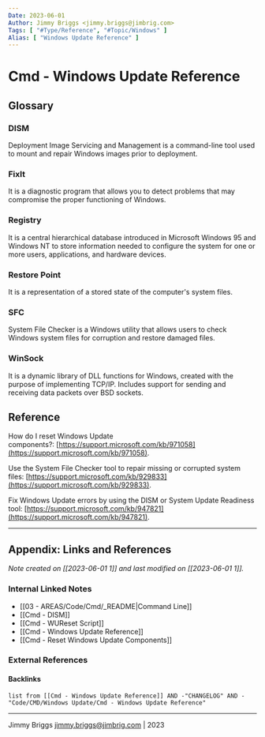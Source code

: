 ```yaml
---
Date: 2023-06-01
Author: Jimmy Briggs <jimmy.briggs@jimbrig.com>
Tags: [ "#Type/Reference", "#Topic/Windows" ]
Alias: [ "Windows Update Reference" ]
---
```


# Cmd - Windows Update Reference

## Glossary

### DISM

Deployment Image Servicing and Management is a command-line tool used to mount and repair Windows images prior to deployment.

### FixIt

It is a diagnostic program that allows you to detect problems that may compromise the proper functioning of Windows.

### Registry

It is a central hierarchical database introduced in Microsoft Windows 95 and Windows NT to store information needed to configure the system for one or more users, applications, and hardware devices.

### Restore Point

It is a representation of a stored state of the computer's system files.

### SFC

System File Checker is a Windows utility that allows users to check Windows system files for corruption and restore damaged files.

### WinSock

It is a dynamic library of DLL functions for Windows, created with the purpose of implementing TCP/IP. Includes support for sending and receiving data packets over BSD sockets.

## Reference

How do I reset Windows Update components?: [https://support.microsoft.com/kb/971058](https://support.microsoft.com/kb/971058).

Use the System File Checker tool to repair missing or corrupted system files: [https://support.microsoft.com/kb/929833](https://support.microsoft.com/kb/929833).

Fix Windows Update errors by using the DISM or System Update Readiness tool: [https://support.microsoft.com/kb/947821](https://support.microsoft.com/kb/947821).

***

## Appendix: Links and References

*Note created on [[2023-06-01 1]] and last modified on [[2023-06-01 1]].*

### Internal Linked Notes

- [[03 - AREAS/Code/Cmd/_README|Command Line]]
- [[Cmd - DISM]]
- [[Cmd - WUReset Script]]
- [[Cmd - Windows Update Reference]]
- [[Cmd - Reset Windows Update Components]]

### External References

#### Backlinks

```dataview
list from [[Cmd - Windows Update Reference]] AND -"CHANGELOG" AND -"Code/CMD/Windows Update/Cmd - Windows Update Reference"
```


***

Jimmy Briggs <jimmy.briggs@jimbrig.com> | 2023

